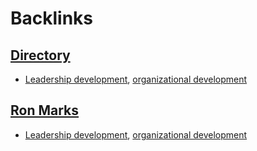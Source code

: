 
# Backlinks
## [Directory](<Directory.md>)
- [Leadership development](<Leadership development.md>), [organizational development](<organizational development.md>)

## [Ron Marks](<Ron Marks.md>)
- [Leadership development](<Leadership development.md>), [organizational development](<organizational development.md>)

